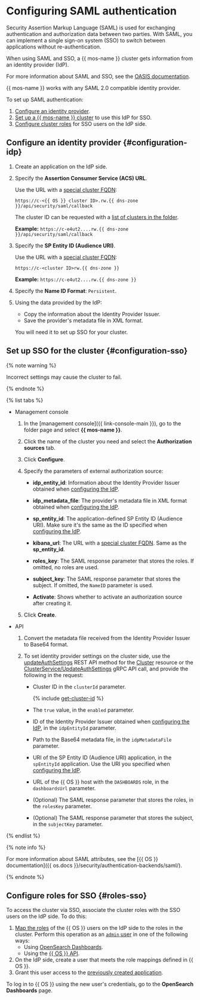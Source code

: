 # Configuring SAML authentication

Security Assertion Markup Language (SAML) is used for exchanging authentication and authorization data between two parties. With SAML, you can implement a single sign-on system (SSO) to switch between applications without re-authentication.

When using SAML and SSO, a {{ mos-name }} cluster gets information from an identity provider (IdP).

For more information about SAML and SSO, see the [OASIS documentation](https://wiki.oasis-open.org/security/saml/).

{{ mos-name }} works with any SAML 2.0 compatible identity provider.

To set up SAML authentication:
1. [Configure an identity provider](#configuration-idp).
1. [Set up a {{ mos-name }} cluster](#configuration-sso) to use this IdP for SSO.
1. [Configure cluster roles](#roles-sso) for SSO users on the IdP side.

## Configure an identity provider {#configuration-idp}

1. Create an application on the IdP side.
1. Specify the **Assertion Consumer Service (ACS) URL**.

   Use the URL with a [special cluster FQDN](connect.md#special-fqdns):

   ```
   https://c-<{{ OS }} cluster ID>.rw.{{ dns-zone }}/api/security/saml/callback
   ```

   The cluster ID can be requested with a [list of clusters in the folder](cluster-list.md#list-clusters).

   **Example:** `https://c-e4ut2....rw.{{ dns-zone }}/api/security/saml/callback`

1. Specify the **SP Entity ID (Audience URI)**.

   Use the URL with a [special cluster FQDN](connect.md#special-fqdns):

   ```
   https://c-<cluster ID>rw.{{ dns-zone }}
   ```

   **Example:** `https://c-e4ut2....rw.{{ dns-zone }}`

1. Specify the **Name ID Format**: `Persistent`.
1. Using the data provided by the IdP:
   * Copy the information about the Identity Provider Issuer.
   * Save the provider's metadata file in XML format.

   You will need it to set up SSO for your cluster.

## Set up SSO for the cluster {#configuration-sso}

{% note warning %}

Incorrect settings may cause the cluster to fail.

{% endnote %}

{% list tabs %}

- Management console

   1. In the [management console]({{ link-console-main }}), go to the folder page and select **{{ mos-name }}**.
   1. Click the name of the cluster you need and select the **Authorization sources** tab.
   1. Click **Configure**.
   1. Specify the parameters of external authorization source:

      * **idp_entity_id**: Information about the Identity Provider Issuer obtained when [configuring the IdP](#configuration-idp).

      * **idp_metadata_file**: The provider's metadata file in XML format obtained when [configuring the IdP](#configuration-idp).

      * **sp_entity_id**: The application-defined SP Entity ID (Audience URI). Make sure it's the same as the ID specified when [configuring the IdP](#configuration-idp).

      * **kibana_url**: The URL with a [special cluster FQDN](./connect.md#special-fqdns). Same as the **sp_entity_id**.

      * **roles_key**: The SAML response parameter that stores the roles. If omitted, no roles are used.

      * **subject_key**: The SAML response parameter that stores the subject. If omitted, the `NameID` parameter is used.

      * **Activate**: Shows whether to activate an authorization source after creating it.

   1. Click **Create**.

- API

   1. Convert the metadata file received from the Identity Provider Issuer to Base64 format.
   1. To set identity provider settings on the cluster side, use the [updateAuthSettings](../api-ref/Cluster/updateAuthSettings.md) REST API method for the [Cluster](../api-ref/Cluster/index.md) resource or the [ClusterService/UpdateAuthSettings](../api-ref/grpc/cluster_service.md#UpdateAuthSettings) gRPC API call, and provide the following in the request:

      * Cluster ID in the `clusterId` parameter.

         {% include [get-cluster-id](../../_includes/managed-opensearch/get-cluster-id.md) %}

      * The `true` value, in the `enabled` parameter.
      * ID of the Identity Provider Issuer obtained when [configuring the IdP](#configuration-idp), in the `idpEntityId` parameter.
      * Path to the Base64 metadata file, in the `idpMetadataFile` parameter.
      * URI of the SP Entity ID (Audience URI) application, in the `spEntityId` application. Use the URI you specified when [configuring the IdP](#configuration-idp).
      * URL of the {{ OS }} host with the `DASHBOARDS` role, in the `dashboardsUrl` parameter.
      * (Optional) The SAML response parameter that stores the roles, in the `rolesKey` parameter.
      * (Optional) The SAML response parameter that stores the subject, in the `subjectKey` parameter.

{% endlist %}

{% note info %}

For more information about SAML attributes, see the [{{ OS }} documentation]({{ os.docs }}/security/authentication-backends/saml/).

{% endnote %}

## Configure roles for SSO {#roles-sso}

To access the cluster via SSO, associate the cluster roles with the SSO users on the IdP side. To do this:

1. [Map the roles](https://opensearch.org/docs/latest/security/access-control/users-roles/) of the {{ OS }} users on the IdP side to the roles in the cluster. Perform this operation as an [`admin` user](../concepts/index.md) in one of the following ways:
   * Using [OpenSearch Dashboards](https://opensearch.org/docs/latest/security/access-control/users-roles/#opensearch-dashboards-2).
   * Using the [{{ OS }} API](https://opensearch.org/docs/latest/security/access-control/api/#create-role-mapping).
1. On the IdP side, create a user that meets the role mappings defined in {{ OS }}.
1. Grant this user access to the [previously created application](#configuration-idp).

To log in to {{ OS }} using the new user's credentials, go to the **OpenSearch Dashboards** page.

